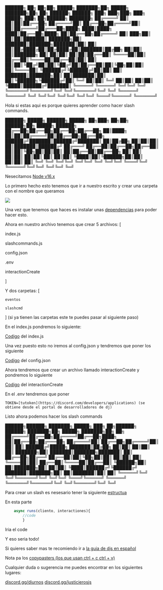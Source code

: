 
 ██████╗ ██╗   ██╗██╗ █████╗     ███████╗██╗      █████╗ ███████╗██╗  ██╗ ██████╗ ██████╗ ███╗   ███╗███╗   ███╗ █████╗ ███╗   ██╗██████╗ ███████╗
██╔════╝ ██║   ██║██║██╔══██╗    ██╔════╝██║     ██╔══██╗██╔════╝██║  ██║██╔════╝██╔═══██╗████╗ ████║████╗ ████║██╔══██╗████╗  ██║██╔══██╗██╔════╝
██║  ███╗██║   ██║██║███████║    ███████╗██║     ███████║███████╗███████║██║     ██║   ██║██╔████╔██║██╔████╔██║███████║██╔██╗ ██║██║  ██║███████╗
██║   ██║██║   ██║██║██╔══██║    ╚════██║██║     ██╔══██║╚════██║██╔══██║██║     ██║   ██║██║╚██╔╝██║██║╚██╔╝██║██╔══██║██║╚██╗██║██║  ██║╚════██║
╚██████╔╝╚██████╔╝██║██║  ██║    ███████║███████╗██║  ██║███████║██║  ██║╚██████╗╚██████╔╝██║ ╚═╝ ██║██║ ╚═╝ ██║██║  ██║██║ ╚████║██████╔╝███████║
 ╚═════╝  ╚═════╝ ╚═╝╚═╝  ╚═╝    ╚══════╝╚══════╝╚═╝  ╚═╝╚══════╝╚═╝  ╚═╝ ╚═════╝ ╚═════╝ ╚═╝     ╚═╝╚═╝     ╚═╝╚═╝  ╚═╝╚═╝  ╚═══╝╚═════╝ ╚══════╝
                                                                                                                                                  


Hola si estas aqui es porque quieres aprender como hacer slash commands.



██████╗  █████╗ ██████╗  █████╗     ██╗███╗   ██╗██╗ ██████╗██╗ █████╗ ██████╗ 
██╔══██╗██╔══██╗██╔══██╗██╔══██╗    ██║████╗  ██║██║██╔════╝██║██╔══██╗██╔══██╗
██████╔╝███████║██████╔╝███████║    ██║██╔██╗ ██║██║██║     ██║███████║██████╔╝
██╔═══╝ ██╔══██║██╔══██╗██╔══██║    ██║██║╚██╗██║██║██║     ██║██╔══██║██╔══██╗
██║     ██║  ██║██║  ██║██║  ██║    ██║██║ ╚████║██║╚██████╗██║██║  ██║██║  ██║
╚═╝     ╚═╝  ╚═╝╚═╝  ╚═╝╚═╝  ╚═╝    ╚═╝╚═╝  ╚═══╝╚═╝ ╚═════╝╚═╝╚═╝  ╚═╝╚═╝  ╚═╝
                                                                               

Nesecitamos [Node v16.x](https://nodejs.org/en/)

Lo primero hecho esto tenemos que ir a nuestro escrito y crear una carpeta con el nombre que queramos

<img src='https://cdn.discordapp.com/attachments/884856330685407255/884856343104729128/unknown.png'></img>


Una vez que tenemos que haces es instalar unas [dependencias](./dependencias.txt) para poder hacer esto.

Ahora en nuestro archivo tenemos que crear 5 archivos: [

index.js

slashcommands.js

config.json

.env

interactionCreate

]

Y dos carpetas: [

    eventos

    slashcmd

] (si ya tienen las carpetas este te puedes pasar al siguiente paso)

En el index.js pondremos lo siguiente:

[Codigo](./codigos/index.js) del index.js

Una vez puesto esto no iremos al config.json y tendremos que poner los siguiente

[Codigo](./codigos/config.json) del config.json

Ahora tendremos que crear un archivo llamado interactionCreate y pondremos lo siguiente

[Codigo](./codigos/interactionCreate) del interactionCreate

En el .env tendremos que poner

```
TOKEN=[tutoken](https://discord.com/developers/applications) (se obtiene desde el portal de desarrolladores de dj)
```

Listo ahora podemos hacer los slash commands


 ██████╗██████╗ ███████╗ █████╗ ███╗   ██╗██████╗  ██████╗     ███████╗██╗      █████╗ ███████╗██╗  ██╗
██╔════╝██╔══██╗██╔════╝██╔══██╗████╗  ██║██╔══██╗██╔═══██╗    ██╔════╝██║     ██╔══██╗██╔════╝██║  ██║
██║     ██████╔╝█████╗  ███████║██╔██╗ ██║██║  ██║██║   ██║    ███████╗██║     ███████║███████╗███████║
██║     ██╔══██╗██╔══╝  ██╔══██║██║╚██╗██║██║  ██║██║   ██║    ╚════██║██║     ██╔══██║╚════██║██╔══██║
╚██████╗██║  ██║███████╗██║  ██║██║ ╚████║██████╔╝╚██████╔╝    ███████║███████╗██║  ██║███████║██║  ██║
 ╚═════╝╚═╝  ╚═╝╚══════╝╚═╝  ╚═╝╚═╝  ╚═══╝╚═════╝  ╚═════╝     ╚══════╝╚══════╝╚═╝  ╚═╝╚══════╝╚═╝  ╚═╝
                                                                                                       


Para crear un slash es nesesario tener la siguiente [estructua](./codigos/estructura.js)


En esta parte
```js
    async runs(cliento, interactiones){
        //code
        }
``` 
Iria el code

Y eso seria todo!

Si quieres saber mas te recomiendo ir a [la guia de djs en español](https://guia.palta.ml/interacciones/respondiendo-a-comandos-de-barra#opciones-de-comando)


Nota pa los [copypasters (los que usan ctrl + c ctrl + v)](./codigos/pa-cobipasters.txt)


Cualquier duda o sugerencia me puedes encontrar en los siguientes lugares:

[discord.gg/diurnos](https://dsc.gg/diurnos)
[discord.gg/justicierosjs](htt)